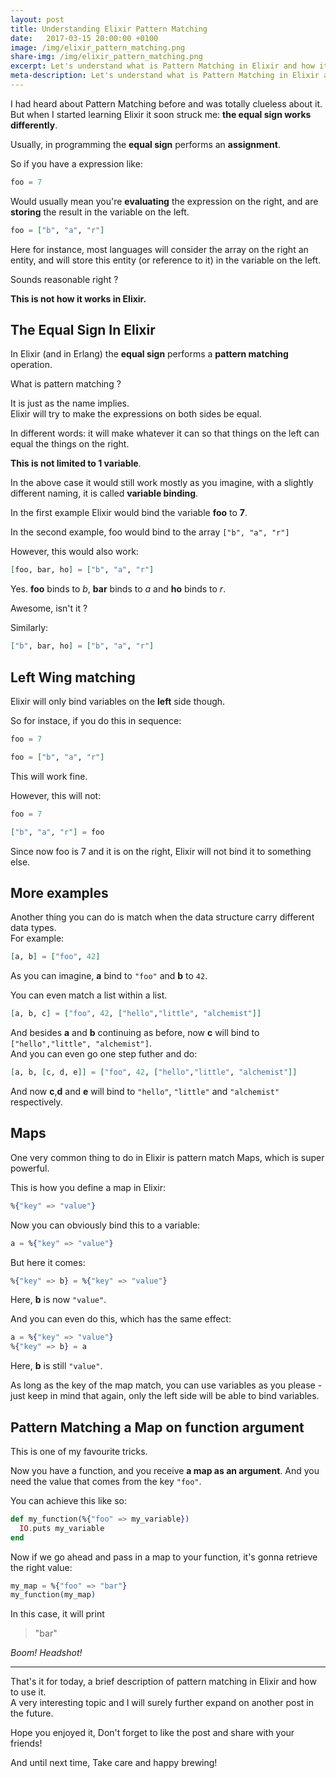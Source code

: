 ```yaml
---
layout: post
title: Understanding Elixir Pattern Matching
date:   2017-03-15 20:00:00 +0100
image: /img/elixir_pattern_matching.png
share-img: /img/elixir_pattern_matching.png
excerpt: Let's understand what is Pattern Matching in Elixir and how it makes code more efficient and more readable.
meta-description: Let's understand what is Pattern Matching in Elixir and how it makes code more efficient and more readable.
---
```

I had heard about Pattern Matching before and was totally clueless about it. But when I started learning Elixir it soon struck me: __the equal sign works differently__.

Usually, in programming the __equal sign__ performs an __assignment__.

So if you have a expression like:

```elixir
foo = 7
```

Would usually mean you're __evaluating__ the expression on the right, and are __storing__ the result in the variable on the left.

```elixir
foo = ["b", "a", "r"]
```

Here for instance, most languages will consider the array on the right an entity, and will store this entity (or reference to it) in the variable on the left.

Sounds reasonable right ?

__This is not how it works in Elixir.__

## The Equal Sign In Elixir

In Elixir (and in Erlang) the __equal sign__ performs a __pattern matching__ operation.

What is pattern matching ?

It is just as the name implies.  
Elixir will try to make the expressions on both sides be equal.

In different words: it will make whatever it can so that things on the left can equal the things on the right.

__This is not limited to 1 variable__.

In the above case it would still work mostly as you imagine, with a slightly different naming, it is called __variable binding__.

In the first example Elixir would bind the variable __foo__ to __7__.

In the second example, foo would bind to the array `["b", "a", "r"]`

However, this would also work:

```elixir
[foo, bar, ho] = ["b", "a", "r"]
```

Yes.
__foo__ binds to _b_, __bar__ binds to _a_ and __ho__ binds to _r_.

Awesome, isn't it ?

Similarly:

```elixir
["b", bar, ho] = ["b", "a", "r"]
```

## Left Wing matching

Elixir will only bind variables on the __left__ side though.

So for instace, if you do this in sequence:

```elixir
foo = 7

foo = ["b", "a", "r"]
```

This will work fine.

However, this will not:

```elixir
foo = 7

["b", "a", "r"] = foo
```

Since now foo is 7 and it is on the right, Elixir will not bind it to something else.

## More examples

Another thing you can do is match when the data structure carry different data types.  
For example:

```elixir
[a, b] = ["foo", 42]
```

As you can imagine, __a__ bind to `"foo"` and __b__ to `42`.

You can even match a list within a list.

```elixir
[a, b, c] = ["foo", 42, ["hello","little", "alchemist"]]
```

And besides __a__ and __b__ continuing as before, now __c__ will bind to `["hello","little", "alchemist"]`.  
And you can even go one step futher and do:

```elixir
[a, b, [c, d, e]] = ["foo", 42, ["hello","little", "alchemist"]]
```

And now __c__,__d__ and __e__ will bind to `"hello"`, `"little"` and `"alchemist"` respectively.

## Maps

One very common thing to do in Elixir is pattern match Maps, which is super powerful.

This is how you define a map in Elixir:

```elixir
%{"key" => "value"}
```

Now you can obviously bind this to a variable:

```elixir
a = %{"key" => "value"}
```

But here it comes:

```elixir
%{"key" => b} = %{"key" => "value"}
```
Here, __b__ is now `"value"`.

And you can even do this, which has the same effect:

```elixir
a = %{"key" => "value"}
%{"key" => b} = a
```

Here, __b__ is still `"value"`.

As long as the key of the map match, you can use variables as you please - just keep in mind that again, only the left side will be able to bind variables.

## Pattern Matching a Map on function argument

This is one of my favourite tricks.

Now you have a function, and you receive __a map as an argument__.
And you need the value that comes from the key `"foo"`.

You can achieve this like so:

```elixir
def my_function(%{"foo" => my_variable})
  IO.puts my_variable
end
```

Now if we go ahead and pass in a map to your function, it's gonna retrieve the right value:

```elixir
my_map = %{"foo" => "bar"}
my_function(my_map)
```

In this case, it will print

> "bar"

_Boom! Headshot!_

---

That's it for today, a brief description of pattern matching in Elixir and how to use it.  
A very interesting topic and I will surely further expand on another post in the future.

Hope you enjoyed it,
Don't forget to like the post and share with your friends!

And until next time,
Take care and happy brewing!
